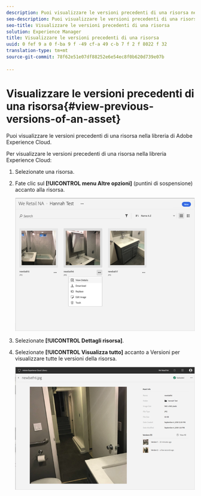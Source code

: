 ```yaml
---
description: Puoi visualizzare le versioni precedenti di una risorsa nella libreria di Adobe Experience Cloud.
seo-description: Puoi visualizzare le versioni precedenti di una risorsa nella libreria di Adobe Experience Cloud.
seo-title: Visualizzare le versioni precedenti di una risorsa
solution: Experience Manager
title: Visualizzare le versioni precedenti di una risorsa
uuid: 0 fef 9 a 0 f-ba 9 f -49 cf-a 49 c-b 7 f 2 f 8022 f 32
translation-type: tm+mt
source-git-commit: 78f62e51e07df88252e6e54ec8f0b620d739e07b

---
```



# Visualizzare le versioni precedenti di una risorsa{#view-previous-versions-of-an-asset}

Puoi visualizzare le versioni precedenti di una risorsa nella libreria di Adobe Experience Cloud.

Per visualizzare le versioni precedenti di una risorsa nella libreria Experience Cloud:

1. Selezionate una risorsa.
1. Fate clic sul **[!UICONTROL menu Altre opzioni]** (puntini di sospensione) accanto alla risorsa.

   ![](assets/library_asset_options.png)

1. Selezionate **[!UICONTROL Dettagli risorsa]**.
1. Selezionate **[!UICONTROL Visualizza tutto]** accanto a Versioni per visualizzare tutte le versioni della risorsa.

   ![](assets/library_details_versions.png)

